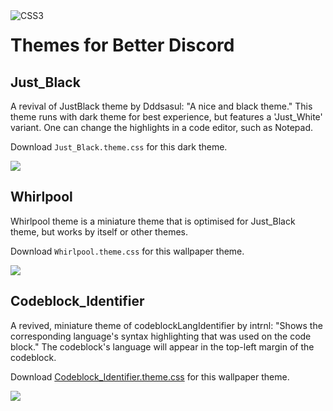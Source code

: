 <a href="https://developer.mozilla.org/en-US/docs/Web/CSS">
  <img align="left" src="https://img.shields.io/badge/Code-CSS-informational?logo=css3&logoColor=blueviolet&labelColor=black&color=757575" alt="CSS3" loading="lazy" />
</a>

# Themes for Better Discord
## Just_Black
A revival of JustBlack theme by Dddsasul: "A nice and black theme."  This theme runs with dark theme for best experience, but features a 'Just_White' variant.  One can change the highlights in a code editor, such as Notepad.

Download `Just_Black.theme.css` for this dark theme.

![](https://github.com/Mephiles-the-Dark/Better_Discord/blob/master/Themes/Previews/Just_Black_2.png)

## Whirlpool
Whirlpool theme is a miniature theme that is optimised for Just_Black theme, but works by itself or other themes.

Download `Whirlpool.theme.css` for this wallpaper theme.

![](https://github.com/Mephiles-the-Dark/Better_Discord/blob/master/Themes/Previews/Whirlpool_2.png)

## Codeblock_Identifier
A revived, miniature theme of codeblockLangIdentifier by intrnl: "Shows the corresponding language's syntax highlighting that was used on the code block."  The codeblock's language will appear in the top-left margin of the codeblock.

Download <a href="https://Mephiles-the-Dark.github.io/Better_Discord/Themes/Codeblock_Identifier.theme.css" target="_blank" />Codeblock_Identifier.theme.css</a> for this wallpaper theme.

![](https://github.com/Mephiles-the-Dark/Better_Discord/blob/master/Themes/Previews/Codeblock_Identifier_1.png)
